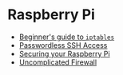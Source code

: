 # Raspberry Pi

- [Beginner's guide to `iptables`](https://www.howtogeek.com/177621/the-beginners-guide-to-iptables-the-linux-firewall/)
- [Passwordless SSH Access](https://www.raspberrypi.org/documentation/remote-access/ssh/passwordless.md)
- [Securing your Raspberry Pi](https://www.raspberrypi.org/documentation/configuration/security.md)
- [Uncomplicated Firewall](./ufw)
